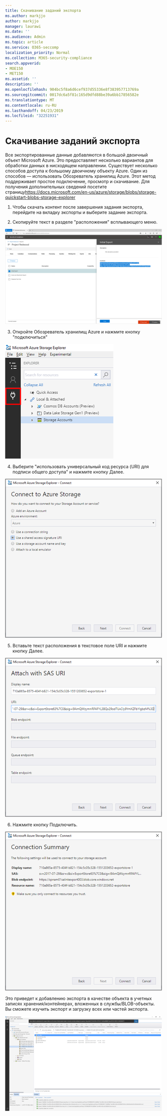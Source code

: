 ```yaml
---
title: Скачивание заданий экспорта
ms.author: markjjo
author: markjjo
manager: laurawi
ms.date: ''
ms.audience: Admin
ms.topic: article
ms.service: O365-seccomp
localization_priority: Normal
ms.collection: M365-security-compliance
search.appverid:
- MOE150
- MET150
ms.assetid: ''
description: ''
ms.openlocfilehash: 904bc5f8a6d6cef937d55336e8f383957713769a
ms.sourcegitcommit: 0017dc6a5f81c165d9dfd88be39a6bb17856582e
ms.translationtype: MT
ms.contentlocale: ru-RU
ms.lasthandoff: 04/23/2019
ms.locfileid: "32251931"
---
```

# <a name="download-export-jobs"></a>Скачивание заданий экспорта

Все экспортированные данные добавляются в большой двоичный объект Microsoft Azure. Это предоставляет несколько вариантов для обработки данных в нисходящем направлении. Существует несколько способов доступа к большому двоичному объекту Azure. Один из способов — использовать Обозреватель хранилищ Azure. Этот метод поддерживает простое подключение, просмотр и скачивание. Для получения дополнительных сведений посетите страницу<https://docs.microsoft.com/en-us/azure/storage/blobs/storage-quickstart-blobs-storage-explorer>

1.  Чтобы скачать контент после завершения задания экспорта, перейдите на вкладку экспорты и выберите задание экспорта.

2.  Скопируйте текст в разделе "расположения" всплывающего меню.

![](../media/eDiscoExportJob.png)

3.  Откройте Обозреватель хранилищ Azure и нажмите кнопку "подключиться"

![](../media/AzureStorageConnect.png)

4.  Выберите "использовать универсальный код ресурса (URI) для подписи общего доступа" и нажмите кнопку Далее.

![](../media/AzureStorageConnect2.png)

5.  Вставьте текст расположения в текстовое поле URI и нажмите кнопку Далее.

![](../media/AzureStorageConnect3.png)

6.  Нажмите кнопку Подключить.

![](../media/AzureStorageConnect4.png)

Это приведет к добавлению экспорта в качестве объекта в учетных записях хранения/контейнерах, вложенных в службы/BLOB-объекты. Вы сможете изучить экспорт и загрузку всех или частей экспорта.

![](../media/AzureStorageConnect5.png)